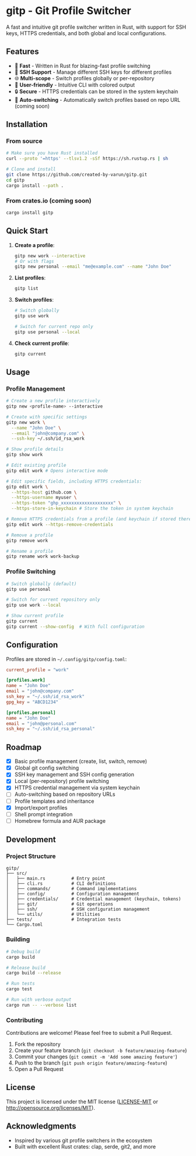 # gitp - Git Profile Switcher

A fast and intuitive git profile switcher written in Rust, with support for SSH keys, HTTPS credentials, and both global and local configurations.

## Features

- 🚀 **Fast** - Written in Rust for blazing-fast profile switching
- 🔑 **SSH Support** - Manage different SSH keys for different profiles
- 🌐 **Multi-scope** - Switch profiles globally or per-repository
- 🎨 **User-friendly** - Intuitive CLI with colored output
- 🔒 **Secure** - HTTPS credentials can be stored in the system keychain
- 🤖 **Auto-switching** - Automatically switch profiles based on repo URL (coming soon)

## Installation

### From source

```bash
# Make sure you have Rust installed
curl --proto '=https' --tlsv1.2 -sSf https://sh.rustup.rs | sh

# Clone and install
git clone https://github.com/created-by-varun/gitp.git
cd gitp
cargo install --path .
```

### From crates.io (coming soon)

```bash
cargo install gitp
```

## Quick Start

1. **Create a profile**:

   ```bash
   gitp new work --interactive
   # Or with flags
   gitp new personal --email "me@example.com" --name "John Doe"
   ```

2. **List profiles**:

   ```bash
   gitp list
   ```

3. **Switch profiles**:

   ```bash
   # Switch globally
   gitp use work

   # Switch for current repo only
   gitp use personal --local
   ```

4. **Check current profile**:
   ```bash
   gitp current
   ```

## Usage

### Profile Management

```bash
# Create a new profile interactively
gitp new <profile-name> --interactive

# Create with specific settings
gitp new work \
  --name "John Doe" \
  --email "john@company.com" \
  --ssh-key ~/.ssh/id_rsa_work

# Show profile details
gitp show work

# Edit existing profile
gitp edit work # Opens interactive mode

# Edit specific fields, including HTTPS credentials:
gitp edit work \
  --https-host github.com \
  --https-username myuser \
  --https-token "ghp_xxxxxxxxxxxxxxxxxxxx" \
  --https-store-in-keychain # Store the token in system keychain

# Remove HTTPS credentials from a profile (and keychain if stored there):
gitp edit work --https-remove-credentials

# Remove a profile
gitp remove work

# Rename a profile
gitp rename work work-backup
```

### Profile Switching

```bash
# Switch globally (default)
gitp use personal

# Switch for current repository only
gitp use work --local

# Show current profile
gitp current
gitp current --show-config  # With full configuration
```

## Configuration

Profiles are stored in `~/.config/gitp/config.toml`:

```toml
current_profile = "work"

[profiles.work]
name = "John Doe"
email = "john@company.com"
ssh_key = "~/.ssh/id_rsa_work"
gpg_key = "ABCD1234"

[profiles.personal]
name = "John Doe"
email = "john@personal.com"
ssh_key = "~/.ssh/id_rsa_personal"
```

## Roadmap

- [x] Basic profile management (create, list, switch, remove)
- [x] Global git config switching
- [x] SSH key management and SSH config generation
- [x] Local (per-repository) profile switching
- [x] HTTPS credential management via system keychain
- [ ] Auto-switching based on repository URLs
- [ ] Profile templates and inheritance
- [x] Import/export profiles
- [ ] Shell prompt integration
- [ ] Homebrew formula and AUR package

## Development

### Project Structure

```
gitp/
├── src/
│   ├── main.rs          # Entry point
│   ├── cli.rs           # CLI definitions
│   ├── commands/        # Command implementations
│   ├── config/          # Configuration management
│   ├── credentials/     # Credential management (keychain, tokens)
│   ├── git/             # Git operations
│   ├── ssh/             # SSH configuration management
│   └── utils/           # Utilities
├── tests/               # Integration tests
└── Cargo.toml
```

### Building

```bash
# Debug build
cargo build

# Release build
cargo build --release

# Run tests
cargo test

# Run with verbose output
cargo run -- --verbose list
```

### Contributing

Contributions are welcome! Please feel free to submit a Pull Request.

1. Fork the repository
2. Create your feature branch (`git checkout -b feature/amazing-feature`)
3. Commit your changes (`git commit -m 'Add some amazing feature'`)
4. Push to the branch (`git push origin feature/amazing-feature`)
5. Open a Pull Request

## License

This project is licensed under the MIT license ([LICENSE-MIT](LICENSE-MIT) or http://opensource.org/licenses/MIT).

## Acknowledgments

- Inspired by various git profile switchers in the ecosystem
- Built with excellent Rust crates: clap, serde, git2, and more
